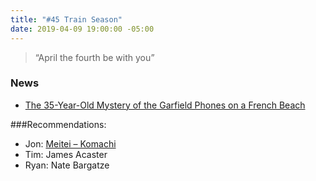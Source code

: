 ```yaml
---
title: "#45 Train Season"
date: 2019-04-09 19:00:00 -05:00
---
```


> “April the fourth be with you”

### News

- [The 35-Year-Old Mystery of the Garfield Phones on a French Beach](https://www.atlasobscura.com/articles/garfield-phone-beach)

###Recommendations:
 
- Jon: [Meitei – Komachi](https://metronrecords.bandcamp.com/album/komachi)
- Tim: James Acaster
- Ryan:  Nate Bargatze